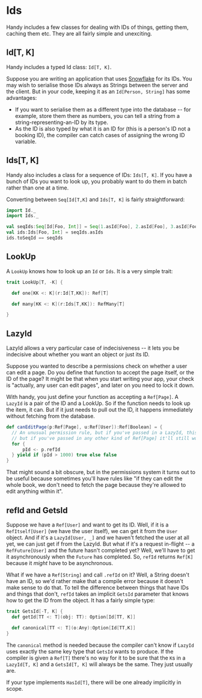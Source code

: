 # Ids

Handy includes a few classes for dealing with IDs of things, getting them, caching them etc. They are all fairly simple and unexciting. 

## Id[T, K]

Handy includes a typed Id class: `Id[T, K]`. 

Suppose you are writing an application that uses [Snowflake](https://github.com/twitter/snowflake) for its IDs. You may wish to serialise those IDs always as Strings between the server and the client. But in your code, keeping it as an `Id[Person, String]` has some advantages:

- If you want to serialise them as a different type into the database -- for example, store them there as numbers, you can tell a string from a string-representing-an-ID by its type.
- As the ID is also typed by what it is an ID for (this is a person's ID not a booking ID), the compiler can catch cases of assigning the wrong ID variable.

## Ids[T, K]

Handy also includes a class for a sequence of IDs: `Ids[T, K]`. If you have a bunch of IDs you want to look up, you probably want to do them in batch rather than one at a time. 

Converting between `Seq[Id[T,K]` and `Ids[T, K]` is fairly straightforward:

```scala
import Id._
import Ids._

val seqIds:Seq[Id[Foo, Int]] = Seq(1.asId[Foo], 2.asId[Foo], 3.asId[Foo])
val ids:Ids[Foo, Int] = seqIds.asIds
ids.toSeqId == seqIds
```

## LookUp

A `LookUp` knows how to look up an `Id` or `Ids`. It is a very simple trait:

```scala
trait LookUp[T, -K] {

  def one[KK <: K](r:Id[T,KK]): Ref[T]

  def many[KK <: K](r:Ids[T,KK]): RefMany[T]

}
``` 

## LazyId

LazyId allows a very particular case of indecisiveness -- it lets you be indecisive about whether you want an object or just its ID.

Suppose you wanted to describe a permissions check on whether a user can edit a page. Do you define that function to accept the page itself, or the ID of the page? It might be that when you start writing your app, your check is "actually, any user can edit pages", and later on you need to lock it down. 

With handy, you just define your function as accepting a `Ref[Page]`. A `LazyId` is a pair of the ID and a LookUp. So if the function needs to look up the item, it can. But if it just needs to pull out the ID, it happens immediately without fetching from the database.

```scala
def canEditPage(p:Ref[Page], u:Ref[User]):Ref[Boolean] = {
  // An unusual permission rule, but if you've passed in a LazyId, this won't try to fetch the item
  // but if you've passed in any other kind of Ref[Page] it'll still work
  for {
      pId <- p.refId
  } yield if (pId > 1000) true else false   
}
```

That might sound a bit obscure, but in the permissions system it turns out to be useful because
sometimes you'll have rules like "if they can edit the whole book, we don't need to fetch the page
because they're allowed to edit anything within it".

## refId and GetsId

Suppose we have a `Ref[User]` and want to get its ID. Well, if it is a `RefItself[User]` (we have the user itself), we can get it from the `User` object. And if it's a `LazyId[User, _]` and we haven't fetched the user at all yet, we can just get if from the LazyId. But what if it's a request in-flight -- a `RefFuture[User]` and the future hasn't completed yet? Well, we'll have to get it asynchronously when the `Future` has completed. So, `refId` returns `Ref[K]` because it *might* have to be asynchronous.

What if we have a `Ref[String]` and call `.refId` on it? Well, a String doesn't have an ID, so we'd rather make that a compile error because it doesn't make sense to do that. To tell the difference between things that have IDs and things that don't, `refId` takes an implicit `GetsId` parameter that knows how to get the ID from the object. It has a fairly simple type:

```scala
trait GetsId[-T, K] {
  def getId[TT <: T](obj: TT): Option[Id[TT, K]]

  def canonical[TT <: T](o:Any):Option[Id[TT,K]]
}
```

The `canonical` method is needed because the compiler can't know if `LazyId` uses exactly the same key type that `GetsId` wants to produce. If the compiler is given a `Ref[T]` there's no way for it to be sure that the `K`s in a `LazyId[T, K]` and a `GetsId[T, K]` will always be the same. They just usually are.


If your type implements `HasId[T]`, there will be one already implicitly in scope.

```scala

``` 